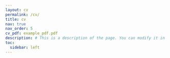 ```yaml
---
layout: cv
permalink: /cv/
title: cv
nav: true
nav_order: 5
cv_pdf: example_pdf.pdf
description: # This is a description of the page. You can modify it in '_pages/cv.md'. You can also change or remove the top pdf download button.
toc:
  sidebar: left
---
```

